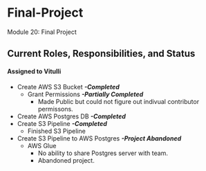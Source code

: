 # Final-Project
Module 20: Final Project

## Current Roles, Responsibilities, and Status
#### Assigned to Vitulli
- Create AWS S3 Bucket            ***-Completed***
  - Grant Permissions             ***-Partially Completed***
    - Made Public but could not figure out indivual contributor permissons.
- Create AWS Postgres DB          ***-Completed***
- Create S3 Pipeline              ***-Completed***
  - Finished S3 Pipeline
- Create S3 Pipeline to AWS Postgres  ***-Project Abandoned***
  - AWS Glue
    - No ability to share Postgres server with team.
    - Abandoned project.

